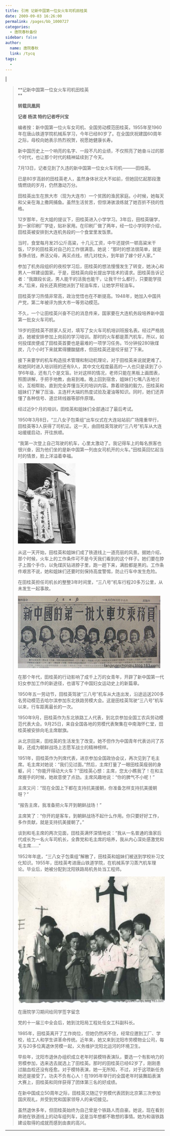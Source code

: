 ```yaml
---
title: 引用 记新中国第一位女火车司机田桂英
date: 2009-09-03 16:26:00
permalink: /pages/bb_1000727
categories: 
  - 唐院春秋备份
sidebar: false
author: 
  name: 唐院春秋
  link: /tycq
tags: 
  - 
---
```


|

> **记新中国第一位女火车司机田桂英  
> **
>
> **转载凤凰网**
>
> **记者 杨滨 特约记者呼兴宝**
>
>
> 编者按：新中国第一位火车女司机、全国劳动模范田桂英，1955年至1960年在唐山铁道学院机械系学习，今年已经80岁了。在全国庆祝建国60周年之际，母校向她表示热烈祝贺，祝愿她健康长寿。
>
> 新中国历史上一个响亮的名字、一段不凡的业绩，不仅照亮了她奋斗过的那个时代，也让那个时代的精神延续到了今天。
>
> 7月13日，记者见到了久违的新中国第一位女火车司机———田桂英。
>
> 已是80岁高龄的田桂英老人，虽然身体状况大不如前，但她回忆起那段激情燃烧的岁月，仍然激动万分。
>
> 田桂英出生在旅大市（现为大连市）一个贫困的渔民家庭。小时候，她每天和父亲在海上撒网捕鱼。虽然生活贫苦，但惊涛骇浪练就了她百折不挠的性格。
>
>
> 12岁那年，在大姐的提议下，田桂英进入小学学习。3年后，田桂英辍学，到一家印刷厂学徒，贴补家用。在印刷厂做了两年，经一位小学同学介绍，田桂英被安排到大连机务段的一个食堂里发饭票。
>
>
> 当时，食堂每月发25公斤高粱，十几元工资，中午还提供一顿高粱米干饭，17岁的田桂英对自己的工作很满意。她说：“那时的想法很简单，就是多挣点钱，养活父母，再买点线，绣几对枕头，到年龄了嫁个好人家。”
>
>
> 参加了机务段组织的夜校学习后，田桂英的想法慢慢发生了转变，她决心和男人一样建设国家。于是，田桂英向段长提出学技术的请求。田桂英告诉记者：“我跟段长说，男人能干的活我也能干，让我干什么都行，只要能学技术。”后来，段长还真把她派到了轻油车库，让她学开轻油车。
>
> 田桂英学习热情非常高，政治觉悟也在不断提高。1948年，她加入中国共产党，第二年被评为旅大市一等劳动模范。
>
> 不久，一个让田桂英兴奋不已的消息传来，国家要在大连机务段培养新中国第一批女火车司机。
>
>
> 19岁的田桂英不顾家人反对，填写了女火车司机培训班报名表。经过严格挑选，她被安排参加上岗前的学习培训。那时的火车都是蒸汽机车，所以，如何投煤炭便成了田桂英首要也是最难的一项学习任务。15分钟投280锹煤炭，几个小时下来就累得腰酸腿疼，但田桂英还是咬牙挺了下来。
>
>
> 接下来要学的机车构造技术管理和制动机理论，对于田桂英来说就更难了。和她同时进入培训班的还有9人，其中文化程度最高的一人也只是读到了小学6年级，还有几个是文盲。针对这样的情况，老师只能在黑板上画图表，照图讲解，手把手地教，由易到难。晚上回到宿舍，姐妹们七嘴八舌地讨论，互相帮助，直到完全弄懂当天的培训内容。靠着顽强的毅力，田桂英和姐妹们了解了压油、主连杆大端的热度试验及灌油等知识。同时，她们还弄懂了各种信号、道岔转线器等部件原理。
>
> 经过近9个月的培训，田桂英和姐妹们全部通过了最后考试。
>
>
> 1950年3月8日，“三八女子包乘组”出车仪式在大连站站前广场隆重举行，田桂英等3人获得了司机证。这一天，由田桂英驾驶的“三八号”机车从大连站缓缓启动，开往旅顺。
>
>
> “我第一次登上自己驾驶的机车，心里太激动了。我记得车上的每名旅客也很兴奋，因为他们坐的是新中国第一列由女司机开的火车。”田桂英回忆起当时的情景，脸上洋溢着幸福。
>
> [
> ![](/pic/img.bimg.126.net_photo_VNHuKSxRyfkUjd3PokKMdw==_3171097087623477611.jpg)](pic/img.bimg.126.net_photo_VNHuKSxRyfkUjd3PokKMdw==_3171097087623477611.jpg)
>
>
> 从这一天开始，田桂英和姐妹们成了铁道线上一道亮丽的风景。据她介绍，那个时候，火车上的工作条件可不是今天我们看到的这个样子。她们要在脖子上围个手巾，以免煤灰钻进脖子里，跑一趟下来，满脸都是黑的。工作条件艰苦不说，她和姐妹们还要时刻保持高度警惕，防止行车中发生危险。
>
> 在田桂英担任司机长的整整3年时间里，“三八号”机车行程20多万公里，从未发生一起事故。
>
> [
> ![](/pic/img.bimg.126.net_photo_Zq7l1IP7FvTUPy0uHCLagg==_3171097087623477610.jpg)](pic/img.bimg.126.net_photo_Zq7l1IP7FvTUPy0uHCLagg==_3171097087623477610.jpg)
>
> 在那个年代，田桂英的行动影响了成千上万的女青年，开辟了新中国第一代妇女参加工作的新途径，也谱写了中国妇女运动史上的新篇章。
>
>
> 1950年五一劳动节，田桂英驾驶“三八号”机车从大连出发，沿途运送200多名劳动模范去哈尔滨参加东北铁路劳模大会。这是田桂英驾驶“三八号”机车以来，行车距离最长的一次。
>
>
> 1950年9月，田桂英作为东北铁路工人代表，到北京参加全国工农兵劳动模范代表大会。9月25日，来自全国各地的劳模代表聚集在中南海怀仁堂，田桂英被安排向毛主席献旗。
>
> 从北京回来，田桂英的生活发生了改变。她不但作为中国青年代表访问了苏联，还成为朝鲜战场上志愿军战士的精神榜样。
>
>
> 1951年，田桂英作为列席代表，进京参加全国政协会议，再次见到了毛主席。毛主席对她说：“我们见过面。”然后，主席打量了一眼田桂英瘦弱的身躯，问：“你能开得动大火车？”田桂英心想：主席，您太小瞧我了！在和主席握手的时候，她故意使了点劲。主席风趣地说：“你的脾气不小呢！”
>
> 主席又问：“现在全国上下都在支持抗美援朝，你准备怎样支持抗美援朝呀？”
>
> “报告主席，我准备把火车开到朝鲜战场！”
>
> 主席笑了：“你开的是客车，到朝鲜战场不起什么作用。你只要好好工作，多作贡献，就是支持抗美援朝了。”
>
> 谈到和毛主席的两次见面，田桂英满怀深情地说：“我从一名普通的渔家后代成长为一名火车司机长，全靠党和毛主席的培养，我从内心深处感激党和毛主席……”
>
>
> 1952年年底，“三八女子包乘组”解散了，田桂英和姐妹们被送到学校补习文化知识。1955年，田桂英考进唐山铁道学院，在机械系学习蒸汽机车理论。毕业后，她被分配到沈阳铁路局机务处当工程师。
>
> [
> ![](/pic/img.bimg.126.net_photo_IIvV2EUoPSUbVEi_JDVeMw==_3407254593083442662.jpg)](pic/img.bimg.126.net_photo_IIvV2EUoPSUbVEi_JDVeMw==_3407254593083442662.jpg)
>
> 在唐院学习期间给同学签字留念
>
> 党的十一届三中全会后，她到沈阳局工程处任女工科副科长。
>
>
> 1985年，田桂英离开了工作岗位，但她仍然闲不住，经常应邀到工厂、学校，给工人和学生讲革命传统。近年来，她又来到沈阳市劳模物业公司，每天与20多位离退休劳模一起，义务维护沈阳北运河的环境卫生。
>
>
> 早些年，沈阳市退休办组织成立老年时装模特表演队，要选一个有影响力的劳模参加，选来选去就选上了田桂英。那时的田桂英已经62岁了，刚刚患过脑血栓还没有痊愈。对于模特表演，她一无所知，不过，对于这项新任务她还是接受了。功夫不负有心人！在1995年举行的全国老年时装舞蹈表演大赛上，田桂英和同伴获得了团体第三名的好成绩。
>
> 在新中国成立50周年之际，田桂英又随辽宁劳模代表团到北京第三次参加国庆观礼，并受到党和国家领导人的亲切接见。
>
>
> 虽然退休多年，但田桂英始终为自己曾是个铁路人而自豪。她说，现在看到奔驰在铁道线上的动车组列车，这是当年想都不敢想的事情。她为和谐铁路建设取得的成就而感到由衷的高兴。  
  
---